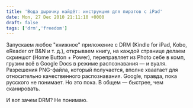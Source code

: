 ```yaml
---
title: 'Вода дырочку найдёт: инструкция для пиратов с iPad'
date: Mon, 27 Dec 2010 21:11:10 +0000
draft: false
tags: ['drm','freedom']
---
```


Запускаем любое "книжное" приложение с DRM (Kindle for iPad, Kobo, eReader от B&N и т. д.), открываем книгу, на каждой странице делаем скриншот (Home Button + Power), переправляет из Photo себе в комп, грузим всё в Google Docs в режиме распознавания — и вуаля. Разрешения PNG-файла, который получается, вполне хваатает для относительно качественного распознавания. Google, правда, пока русского не понимает. Но это пока. В общем — быстрее, чем сканировать.

И вот зачем DRM? Не понимаю.